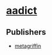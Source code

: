 # [aadict](https://pypi.org/project/aadict)



## Publishers
- [metagriffin](https://pypi.org/user/metagriffin)

